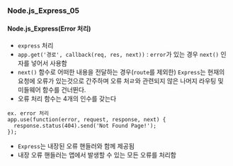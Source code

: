 ### Node.js_Express_05

#### Node.js_Express(Error 처리)
- `express` 처리
- `app.get('경로', callback(req, res, next))` : `error`가 있는 경우 `next()` 인자를 넣어서 사용함
- `next()` 함수로 어떠한 내용을 전달하는 경우(`route`를 제외한) `Express`는 현재의 요청에 오류가 있는것으로 간주하며 오류 처ㄹ와 관련되지 않은 나머지 라우팅 및 미들웨어 함수를 건너뛴다.
- 오류 처리 함수는 4개의 인수를 갖는다
```
ex. error 처리
app.use(function(error, request, response, next) {
  response.status(404).send('Not Found Page!');
});
```
- `Express`는 내장된 오류 핸들러와 함께 제공됨
- 내장 오류 핸들러는 앱에서 발생할 수 있는 모든 오류를 처리함